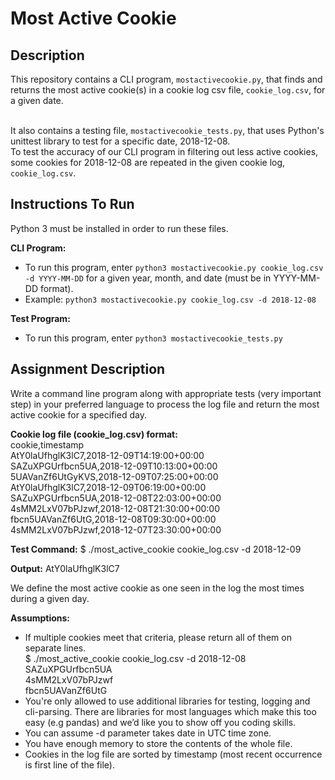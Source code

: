 # Most Active Cookie
## Description
This repository contains a CLI program, `mostactivecookie.py`, that finds and returns the most active cookie(s) in a cookie log csv file, `cookie_log.csv`, for a given date.<br/><br/>

It also contains a testing file, `mostactivecookie_tests.py`, that uses Python's unittest library to test for a specific date, 2018-12-08.  
To test the accuracy of our CLI program in filtering out less active cookies, some cookies for 2018-12-08 are repeated in the given cookie log, `cookie_log.csv`.

## Instructions To Run
Python 3 must be installed in order to run these files.<br/>

**CLI Program:**
* To run this program, enter `python3 mostactivecookie.py cookie_log.csv -d YYYY-MM-DD` for a given year, month, and date (must be in YYYY-MM-DD format).
* Example: `python3 mostactivecookie.py cookie_log.csv -d 2018-12-08`<br/>

**Test Program:**
* To run this program, enter `python3 mostactivecookie_tests.py`

## Assignment Description
Write a command line program along with appropriate tests (very important step) in your preferred language to process the log file and return the most active cookie for a specified day.<br/>

**Cookie log file (cookie_log.csv) format:** <br/>
cookie,timestamp <br/>
AtY0laUfhglK3lC7,2018-12-09T14:19:00+00:00 <br/>
SAZuXPGUrfbcn5UA,2018-12-09T10:13:00+00:00 <br/>
5UAVanZf6UtGyKVS,2018-12-09T07:25:00+00:00 <br/>
AtY0laUfhglK3lC7,2018-12-09T06:19:00+00:00 <br/>
SAZuXPGUrfbcn5UA,2018-12-08T22:03:00+00:00 <br/>
4sMM2LxV07bPJzwf,2018-12-08T21:30:00+00:00 <br/>
fbcn5UAVanZf6UtG,2018-12-08T09:30:00+00:00 <br/>
4sMM2LxV07bPJzwf,2018-12-07T23:30:00+00:00 <br/>

**Test Command:**
$ ./most_active_cookie cookie_log.csv -d 2018-12-09

**Output:**
AtY0laUfhglK3lC7<br/>

We define the most active cookie as one seen in the log the most times during a given day.  

**Assumptions:**
* If multiple cookies meet that criteria, please return all of them on separate lines.<br/>
$ ./most_active_cookie cookie_log.csv -d 2018-12-08<br/>
  SAZuXPGUrfbcn5UA<br/>
  4sMM2LxV07bPJzwf<br/>
  fbcn5UAVanZf6UtG<br/>
* You're only allowed to use additional libraries for testing, logging and cli-parsing. There are libraries for most languages which make this too easy (e.g pandas) and we’d like you to show off you coding skills.
* You can assume -d parameter takes date in UTC time zone.
* You have enough memory to store the contents of the whole file.
* Cookies in the log file are sorted by timestamp (most recent occurrence is first line of the file).
